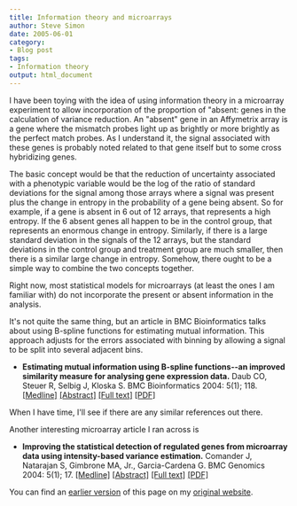 ```yaml
---
title: Information theory and microarrays
author: Steve Simon
date: 2005-06-01
category:
- Blog post
tags:
- Information theory
output: html_document
---
```

I have been toying with the idea of using information theory in a
microarray experiment to allow incorporation of the proportion of
\"absent: genes in the calculation of variance reduction. An \"absent\"
gene in an Affymetrix array is a gene where the mismatch probes light up
as brightly or more brightly as the perfect match probes. As I
understand it, the signal associated with these genes is probably noted
related to that gene itself but to some cross hybridizing genes.

The basic concept would be that the reduction of uncertainty associated
with a phenotypic variable would be the log of the ratio of standard
deviations for the signal among those arrays where a signal was present
plus the change in entropy in the probability of a gene being absent. So
for example, if a gene is absent in 6 out of 12 arrays, that represents
a high entropy. If the 6 absent genes all happen to be in the control
group, that represents an enormous change in entropy. Similarly, if
there is a large standard deviation in the signals of the 12 arrays, but
the standard deviations in the control group and treatment group are
much smaller, then there is a similar large change in entropy. Somehow,
there ought to be a simple way to combine the two concepts together.

Right now, most statistical models for microarrays (at least the ones I
am familiar with) do not incorporate the present or absent information
in the analysis.

It\'s not quite the same thing, but an article in BMC Bioinformatics
talks about using B-spline functions for estimating mutual information.
This approach adjusts for the errors associated with binning by allowing
a signal to be split into several adjacent bins.

-   **Estimating mutual information using B-spline functions\--an
    improved similarity measure for analysing gene expression data.**
    Daub CO, Steuer R, Selbig J, Kloska S. BMC Bioinformatics 2004:
    5(1); 118.
    [\[Medline\]](http://www.ncbi.nlm.nih.gov/entrez/query.fcgi?cmd=Retrieve&db=PubMed&list_uids=15339346&dopt=Abstract)
    [\[Abstract\]](http://www.biomedcentral.com/1471-2105/5/118/abstract)
    [\[Full text\]](http://www.biomedcentral.com/1471-2105/5/118)
    [\[PDF\]](http://www.biomedcentral.com/content/pdf/1471-2105-5-118.pdf)

When I have time, I\'ll see if there are any similar references out
there.

Another interesting microarray article I ran across is

-   **Improving the statistical detection of regulated genes from
    microarray data using intensity-based variance estimation.**
    Comander J, Natarajan S, Gimbrone MA, Jr., Garcia-Cardena G. BMC
    Genomics 2004: 5(1); 17.
    [\[Medline\]](http://www.ncbi.nlm.nih.gov/entrez/query.fcgi?cmd=Retrieve&db=PubMed&list_uids=15113402&dopt=Abstract)
    [\[Abstract\]](http://www.biomedcentral.com/1471-2164/5/17/abstract)
    [\[Full text\]](http://www.biomedcentral.com/1471-2164/5/17)
    [\[PDF\]](http://www.biomedcentral.com/content/pdf/1471-2164-5-17.pdf)

You can find an [earlier version](http://www.pmean.com/05/InformationTheoryA.html) of this page on my [original website](http://www.pmean.com/original_site.html).
